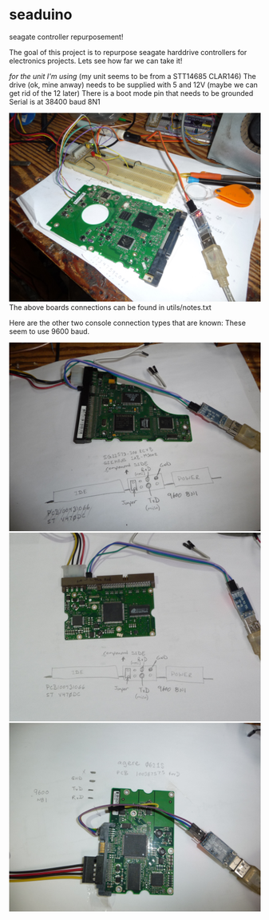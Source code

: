 # seaduino
seagate controller repurposement!

The goal of this project is to repurpose seagate harddrive controllers for electronics projects.
Lets see how far we can take it!

*for the unit I'm using*
(my unit seems to be from a STT14685 CLAR146)
The drive (ok, mine anway) needs to be supplied with 5 and 12V (maybe we can get rid of the 12 later)
There is a boot mode pin that needs to be grounded
Serial is at 38400 baud 8N1 

![image](images/p1300149.jpg)
The above boards connections can be found in utils/notes.txt

Here are the other two console connection types that are known:
These seem to use 9600 baud.

![image](images/p1300195.jpg)
![image](images/p1300194.jpg)
![image](images/p1300191.jpg)
